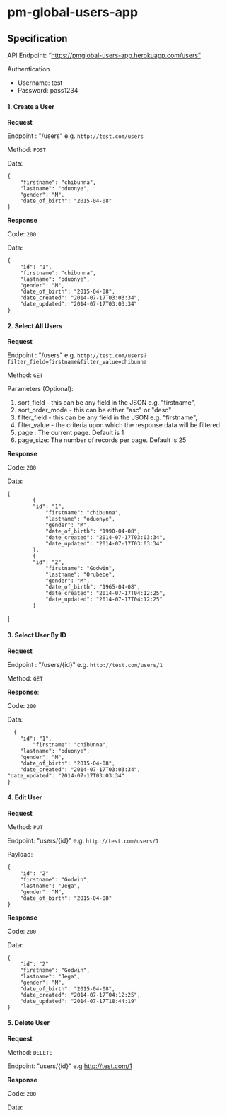 # pm-global-users-app

## Specification

API Endpoint: “https://pmglobal-users-app.herokuapp.com/users”

Authentication

- Username: test
- Password: pass1234

#### 1. Create a User

**Request**

Endpoint :   "/users" e.g. `http://test.com/users`

Method: `POST`

Data:

	{
		"firstname": "chibunna",
		"lastname": "oduonye",
		"gender": "M",
		"date_of_birth": "2015-04-08"
	}

**Response**

Code: `200`

Data:

	{
		"id": "1",
		"firstname": "chibunna",
		"lastname": "oduonye",
		"gender": "M",
		"date_of_birth": "2015-04-08",
		"date_created": "2014-07-17T03:03:34",
		"date_updated": "2014-07-17T03:03:34"
	}


#### 2. Select All Users

**Request**

Endpoint :   "/users" e.g. `http://test.com/users?filter_field=firstname&filter_value=chibunna`

Method: `GET`

Parameters (Optional): 

1. sort_field - this can be any field in the JSON e.g. "firstname",
2. sort_order_mode - this can be either "asc" or "desc"
3. filter_field - this can be any field in the JSON e.g. "firstname",
4. filter_value - the criteria upon which the response data will be filtered 
5. page : The current page. Default is 1
6. page_size: The number of records per page. Default is 25

**Response**

Code: `200`

Data:

	[
    		{
			"id": "1",
				"firstname": "chibunna",
				"lastname": "oduonye",
				"gender": "M",
				"date_of_birth": "1990-04-08",
				"date_created": "2014-07-17T03:03:34",
				"date_updated": "2014-07-17T03:03:34"
    		},
    		{
			"id": "2",
				"firstname": "Godwin",
				"lastname": "Orubebe",
				"gender": "M",
				"date_of_birth": "1965-04-08",
				"date_created": "2014-07-17T04:12:25",
				"date_updated": "2014-07-17T04:12:25"
    		}
]

#### 3. Select User By ID

**Request**

Endpoint :   "/users/{id}" e.g. `http://test.com/users/1`

Method: `GET`	

**Response**:

Code: `200`

Data:

      {
		"id": "1",
	       	"firstname": "chibunna",
		"lastname": "oduonye",
		"gender": "M",
		"date_of_birth": "2015-04-08",
		"date_created": "2014-07-17T03:03:34",
	"date_updated": "2014-07-17T03:03:34"
	}

#### 4. Edit User	

**Request**

Method: `PUT`

Endpoint: "users/{id}" e.g. `http://test.com/users/1`

Payload: 

 	{
		"id": "2"
		"firstname": "Godwin",
		"lastname": "Jega",
		"gender": "M",
		"date_of_birth": "2015-04-08"
	}

**Response**

Code: `200`

Data:

	{
		"id": "2"
		"firstname": "Godwin",
		"lastname": "Jega",
		"gender": "M",
		"date_of_birth": "2015-04-08",
		"date_created": "2014-07-17T04:12:25",
		"date_updated": "2014-07-17T18:44:19"
	}

#### 5. Delete User

**Request**

Method: `DELETE`

Endpoint: "users/{id}" e.g http://test.com/1

**Response**

Code: `200`

Data: <empty>

